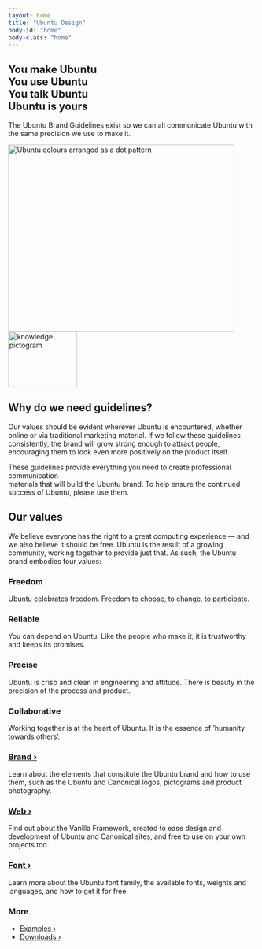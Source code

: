 ```yaml
---
layout: home
title: "Ubuntu Design"
body-id: "home"
body-class: "home"
---
```


<section class="p-strip is-deep is-bordered">
  <div class="row">
      <div class="col-6">
        <h1><span>You make Ubuntu <br/>You use Ubuntu <br/>You talk Ubuntu</span> <br/>Ubuntu is yours</h1>
        <p>The Ubuntu Brand Guidelines exist so we can all communicate Ubuntu with the same precision we use to make it.</p>
      </div>
      <div class="col-6">
        <img src="{{ site.assets_path }}78b7c44a-hero-dots.png" width="460" height="380" alt="Ubuntu colours arranged as a dot pattern" />
      </div>
    </div>
</section>

<section class="p-strip--image is-light is-deep" style="background-image:url('{{ site.assets_path }}f8a323a7-image-background-paper.png');">
  <div class="row u-vertically-center">
    <div class="col-3">
      <img src="{{ site.assets_path }}54cd98ab-knowledge_orange_hex2.png" alt="knowledge pictogram" title="knowledge_orange_hex" width="140" height="113"/>
    </div>
    <div class="col-9 suffix-1">
      <h2>Why do we need guidelines?</h2>
      <p>Our values should be evident wherever Ubuntu is encountered, whether online or via traditional marketing material. If we follow these guidelines consistently, the brand will grow strong enough to attract people, encouraging them to look even more positively on the product itself.</p>
      <p>These guidelines provide everything you need to create professional communication <br/>materials that will build the Ubuntu brand. To help ensure the continued success of Ubuntu, please use them.</p>
    </div>
  </div>
</section>

<section class="p-strip--accent  is-deep">
  <div class="row">
    <div class="col-8">
      <h2>Our values</h2>
      <p>We believe everyone has the right to a great computing experience &mdash; and we also believe it should be free. Ubuntu is the result of a growing community, working together to provide just that. As such, the Ubuntu brand embodies four values:</p>
    </div>
  </div>
  <div class="row p-divider u-equal-height">
    <div class="col-3 p-divider__block">
      <h3>Freedom</h3>
      <p>Ubuntu celebrates freedom. Freedom to choose, to change, to participate.</p>
    </div>
    <div class="col-3 p-divider__block">
      <h3>Reliable</h3>
      <p>You can depend on Ubuntu. Like the people who make it, it is trustworthy and keeps its promises.</p>
    </div>
    <div class="col-3 p-divider__block">
      <h3>Precise</h3>
      <p>Ubuntu is crisp and clean in engineering and attitude. There is beauty in the precision of the process and product.</p>
    </div>
    <div class="col-3 p-divider__block">
      <h3>Collaborative</h3>
      <p>Working together is at the heart of Ubuntu. It is the essence of &rsquo;humanity towards others&lsquo;.</p>
    </div>
  </div>
</section>

<section class="p-strip is-deep">
  <div class="row">
    <div class="col-3">
      <h3><a href="brand">Brand&nbsp;&rsaquo;</a></h3>
      <p>Learn about the elements that constitute the Ubuntu brand and how to use them, such as the Ubuntu and Canonical logos, pictograms and product photography.</p>
    </div>
    <div class="col-3">
      <h3><a href="web-style-guide">Web&nbsp;&rsaquo;</a></h3>
      <p>Find out about the Vanilla Framework, created to ease design and development of Ubuntu and Canonical sites, and free to use on your own projects too.</p>
    </div>
    <div class="col-3">
      <h3><a href="font">Font&nbsp;&rsaquo;</a></h3>
      <p>Learn more about the Ubuntu font family, the available fonts, weights and languages, and how to get it for free.</p>
    </div>
    <div class="col-3">
      <h3>More</h3>
      <ul class="p-list--divided">
        <li class="p-list__item"><a href="/brand/examples">Examples&nbsp;&rsaquo;</a></li>
        <li class="p-list__item"><a href="/downloads">Downloads&nbsp;&rsaquo;</a></li>
      </ul>
    </div>
  </div>
</section>
